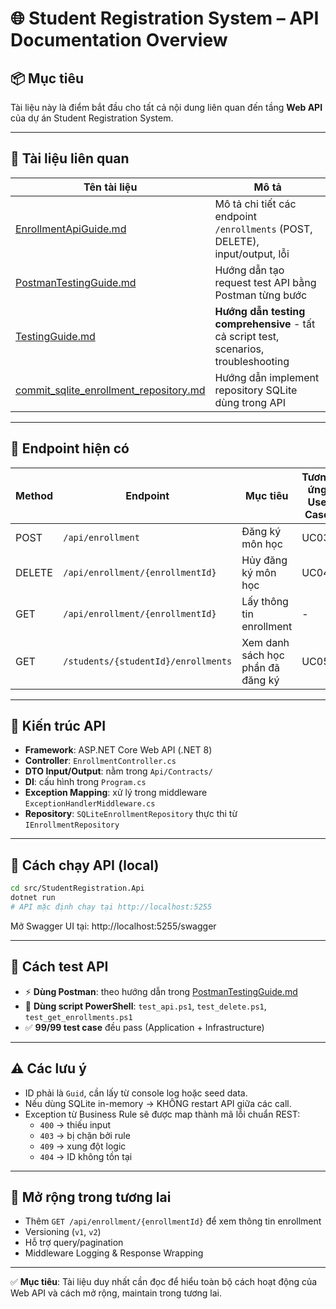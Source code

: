 # 🌐 Student Registration System – API Documentation Overview

## 📦 Mục tiêu

Tài liệu này là điểm bắt đầu cho tất cả nội dung liên quan đến tầng **Web API** của dự án Student Registration System.

---

## 📁 Tài liệu liên quan

| Tên tài liệu                      | Mô tả                                                                 |
|----------------------------------|----------------------------------------------------------------------|
| [EnrollmentApiGuide.md](EnrollmentApiGuide.md) | Mô tả chi tiết các endpoint `/enrollments` (POST, DELETE), input/output, lỗi |
| [PostmanTestingGuide.md](PostmanTestingGuide.md) | Hướng dẫn tạo request test API bằng Postman từng bước               |
| [TestingGuide.md](TestingGuide.md) | **Hướng dẫn testing comprehensive** - tất cả script test, scenarios, troubleshooting |
| [commit_sqlite_enrollment_repository.md](../commit_sqlite_enrollment_repository.md) | Hướng dẫn implement repository SQLite dùng trong API                |

---

## 🔧 Endpoint hiện có

| Method | Endpoint                     | Mục tiêu                     | Tương ứng Use Case |
|--------|------------------------------|------------------------------|---------------------|
| POST   | `/api/enrollment`            | Đăng ký môn học              | UC03                |
| DELETE | `/api/enrollment/{enrollmentId}`| Hủy đăng ký môn học          | UC04                |
| GET    | `/api/enrollment/{enrollmentId}`| Lấy thông tin enrollment     | -                   |
| GET    | `/students/{studentId}/enrollments`| Xem danh sách học phần đã đăng ký | UC05        |

---

## 🧠 Kiến trúc API

- **Framework**: ASP.NET Core Web API (.NET 8)
- **Controller**: `EnrollmentController.cs`
- **DTO Input/Output**: nằm trong `Api/Contracts/`
- **DI**: cấu hình trong `Program.cs`
- **Exception Mapping**: xử lý trong middleware `ExceptionHandlerMiddleware.cs`
- **Repository**: `SQLiteEnrollmentRepository` thực thi từ `IEnrollmentRepository`

---

## 🚀 Cách chạy API (local)

```bash
cd src/StudentRegistration.Api
dotnet run
# API mặc định chạy tại http://localhost:5255
```

Mở Swagger UI tại: http://localhost:5255/swagger

---

## 🧪 Cách test API

- ⚡ **Dùng Postman**: theo hướng dẫn trong [PostmanTestingGuide.md](PostmanTestingGuide.md)
- 🧪 **Dùng script PowerShell**: `test_api.ps1`, `test_delete.ps1`, `test_get_enrollments.ps1`
- ✅ **99/99 test case** đều pass (Application + Infrastructure)

---

## ⚠️ Các lưu ý

- ID phải là `Guid`, cần lấy từ console log hoặc seed data.
- Nếu dùng SQLite in-memory → KHÔNG restart API giữa các call.
- Exception từ Business Rule sẽ được map thành mã lỗi chuẩn REST:
  - `400` → thiếu input
  - `403` → bị chặn bởi rule
  - `409` → xung đột logic
  - `404` → ID không tồn tại

---

## 📌 Mở rộng trong tương lai

- Thêm `GET /api/enrollment/{enrollmentId}` để xem thông tin enrollment
- Versioning (`v1`, `v2`)
- Hỗ trợ query/pagination
- Middleware Logging & Response Wrapping

---

✅ **Mục tiêu**: Tài liệu duy nhất cần đọc để hiểu toàn bộ cách hoạt động của Web API và cách mở rộng, maintain trong tương lai. 